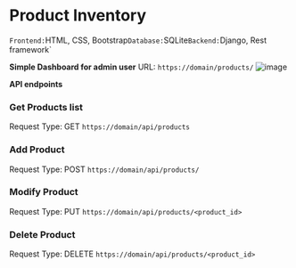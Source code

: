 # Product Inventory
`
Frontend: `HTML, CSS, Bootstrap`
Database: `SQLite`
Backend: `Django, Rest framework`

**Simple Dashboard for admin user**
URL: `https://domain/products/`
![image](https://user-images.githubusercontent.com/47209915/170275176-b62ae227-1042-4169-9488-9f13c6d08407.png)


**API endpoints**

### Get Products list
Request Type: GET
`https://domain/api/products`

### Add Product
Request Type: POST
`https://domain/api/products/`

### Modify Product
Request Type: PUT
`https://domain/api/products/<product_id>`

### Delete Product
Request Type: DELETE
`https://domain/api/products/<product_id>`
